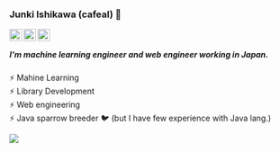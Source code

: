 ### Junki Ishikawa (cafeal) 👋

<div>
<a href="https://twitter.com/cafeal__">
  <img align="left" alt="Twitter" width="22px" src="https://cdn.jsdelivr.net/npm/simple-icons@3.1.0/icons/twitter.svg" />
</a>  

<a href="https://www.linkedin.com/in/junki-ishikawa-418b56155">
  <img align="left" alt="Linkedin" width="22px" src="https://cdn.jsdelivr.net/npm/simple-icons@3.1.0/icons/linkedin.svg" />
</a>  

<a href="https://www.kaggle.com/cafeal">
  <img align="left" alt="Kaggle" width="22px" src="https://cdn.jsdelivr.net/npm/simple-icons@3.1.0/icons/kaggle.svg" />
</a>  
</div>

<br>

##### I'm machine learning engineer and web engineer working in Japan.

⚡ Mahine Learning  
⚡ Library Development  
⚡ Web engineering  
⚡ Java sparrow breeder :bird: (but I have few experience with Java lang.)
 

![](https://github-readme-stats.vercel.app/api?username=cafeal&title_color=fff&icon_color=f9f9f9&text_color=9f9f9f&bg_color=151515)
